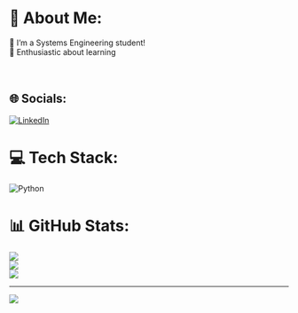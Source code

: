 # 💫 About Me:
🔭 I’m a Systems Engineering student!<br>🦄 Enthusiastic about learning<br><br><br>


## 🌐 Socials:
[![LinkedIn](https://img.shields.io/badge/LinkedIn-%230077B5.svg?logo=linkedin&logoColor=white)](https://linkedin.com/in/https://www.linkedin.com/in/juan-esteban-s%C3%A1nchez-garc%C3%ADa-170b63234/) 

# 💻 Tech Stack:
![Python](https://img.shields.io/badge/python-3670A0?style=for-the-badge&logo=python&logoColor=ffdd54)
# 📊 GitHub Stats:
![](https://github-readme-stats.vercel.app/api?username=juanesgl&theme=dark&hide_border=false&include_all_commits=false&count_private=false)<br/>
![](https://github-readme-streak-stats.herokuapp.com/?user=juanesgl&theme=dark&hide_border=false)<br/>
![](https://github-readme-stats.vercel.app/api/top-langs/?username=juanesgl&theme=dark&hide_border=false&include_all_commits=false&count_private=false&layout=compact)

---
[![](https://visitcount.itsvg.in/api?id=juanesgl&icon=0&color=0)](https://visitcount.itsvg.in)

<!-- Proudly created with GPRM ( https://gprm.itsvg.in ) -->
